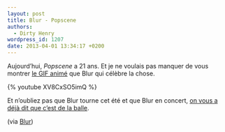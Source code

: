 ```yaml
---
layout: post
title: Blur - Popscene
authors:
  - Dirty Henry
wordpress_id: 1207
date: 2013-04-01 13:34:17 +0200
---
```


Aujourd’hui, _Popscene_ a 21 ans. Et je ne voulais pas manquer de vous montrer
[le GIF animé](http://officialblur.tumblr.com/post/36888150968) que Blur qui
célèbre la chose.

{% youtube XV8CxSO5imQ %}

Et n’oubliez pas que Blur tourne cet été et que Blur en concert, [on vous a déjà
dit que c’est de la balle][i514].

(via [Blur](http://officialblur.tumblr.com))

[i514]: https://www.deadrooster.org/hand-in-hand-through-their-hyde-parklife/
